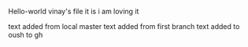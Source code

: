 Hello-world
vinay's file it is
i am loving it


text added from local master
text added from first branch
text added to oush to gh